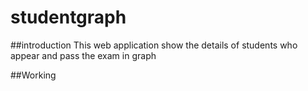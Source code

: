 # studentgraph

##introduction
This web application show the details of students who appear and pass the exam in graph

##Working
